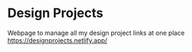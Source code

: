 # Design Projects
Webpage to manage all my design project links at one place
https://designprojects.netlify.app/
